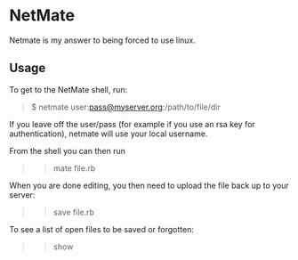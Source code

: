 NetMate
=======
Netmate is my answer to being forced to use linux.

Usage
-----
To get to the NetMate shell, run:
>$ netmate user:pass@myserver.org:/path/to/file/dir

If you leave off the user/pass (for example if you use an rsa key for authentication), netmate will use your local username.

From the shell you can then run
>> mate file.rb

When you are done editing, you then need to upload the file back up to your server:
>> save file.rb

To see a list of open files to be saved or forgotten:
>> show